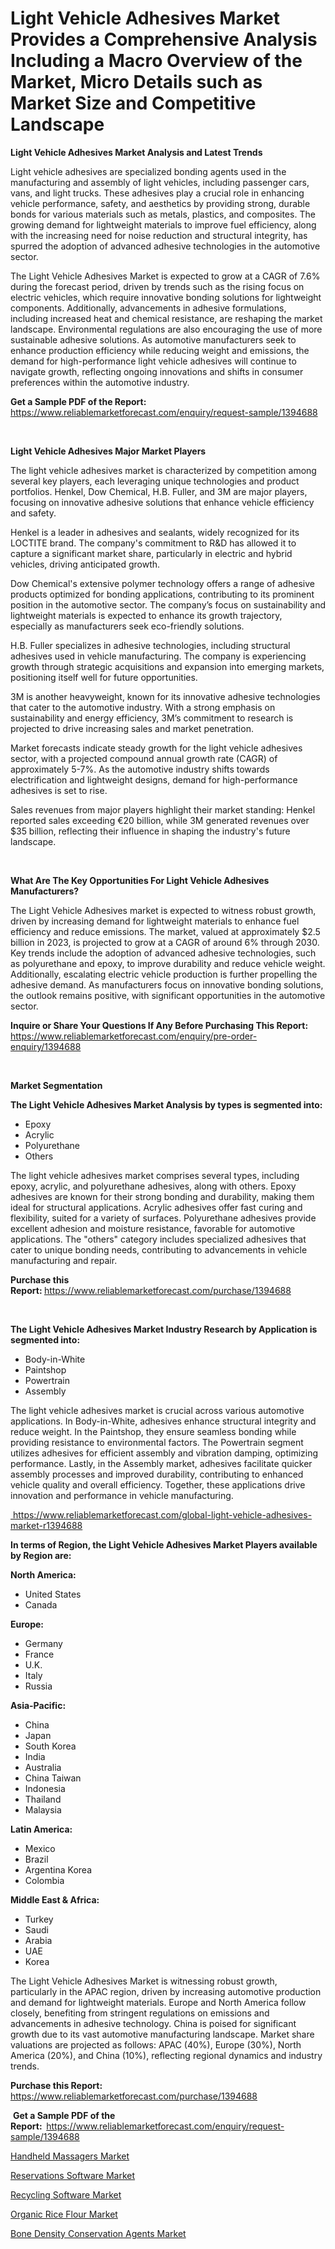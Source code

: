 <p><h1>Light Vehicle Adhesives Market Provides a Comprehensive Analysis Including a Macro Overview of the Market, Micro Details such as Market Size and Competitive Landscape</h1></p><p><strong>Light Vehicle Adhesives Market Analysis and Latest Trends</strong></p>
<p><p>Light vehicle adhesives are specialized bonding agents used in the manufacturing and assembly of light vehicles, including passenger cars, vans, and light trucks. These adhesives play a crucial role in enhancing vehicle performance, safety, and aesthetics by providing strong, durable bonds for various materials such as metals, plastics, and composites. The growing demand for lightweight materials to improve fuel efficiency, along with the increasing need for noise reduction and structural integrity, has spurred the adoption of advanced adhesive technologies in the automotive sector.</p><p>The Light Vehicle Adhesives Market is expected to grow at a CAGR of 7.6% during the forecast period, driven by trends such as the rising focus on electric vehicles, which require innovative bonding solutions for lightweight components. Additionally, advancements in adhesive formulations, including increased heat and chemical resistance, are reshaping the market landscape. Environmental regulations are also encouraging the use of more sustainable adhesive solutions. As automotive manufacturers seek to enhance production efficiency while reducing weight and emissions, the demand for high-performance light vehicle adhesives will continue to navigate growth, reflecting ongoing innovations and shifts in consumer preferences within the automotive industry.</p></p>
<p><strong>Get a Sample PDF of the Report:&nbsp;</strong> <a href="https://www.reliablemarketforecast.com/enquiry/request-sample/1394688?utm_campaign=1134&utm_medium=2&utm_source=Github&utm_content=ia&utm_term=17112024&utm_id=light-vehicle-adhesives">https://www.reliablemarketforecast.com/enquiry/request-sample/1394688</a></p>
<p>&nbsp;</p>
<p><strong>Light Vehicle Adhesives Major Market Players</strong></p>
<p><p>The light vehicle adhesives market is characterized by competition among several key players, each leveraging unique technologies and product portfolios. Henkel, Dow Chemical, H.B. Fuller, and 3M are major players, focusing on innovative adhesive solutions that enhance vehicle efficiency and safety.</p><p>Henkel is a leader in adhesives and sealants, widely recognized for its LOCTITE brand. The company's commitment to R&D has allowed it to capture a significant market share, particularly in electric and hybrid vehicles, driving anticipated growth. </p><p>Dow Chemical's extensive polymer technology offers a range of adhesive products optimized for bonding applications, contributing to its prominent position in the automotive sector. The company’s focus on sustainability and lightweight materials is expected to enhance its growth trajectory, especially as manufacturers seek eco-friendly solutions.</p><p>H.B. Fuller specializes in adhesive technologies, including structural adhesives used in vehicle manufacturing. The company is experiencing growth through strategic acquisitions and expansion into emerging markets, positioning itself well for future opportunities.</p><p>3M is another heavyweight, known for its innovative adhesive technologies that cater to the automotive industry. With a strong emphasis on sustainability and energy efficiency, 3M’s commitment to research is projected to drive increasing sales and market penetration.</p><p>Market forecasts indicate steady growth for the light vehicle adhesives sector, with a projected compound annual growth rate (CAGR) of approximately 5-7%. As the automotive industry shifts towards electrification and lightweight designs, demand for high-performance adhesives is set to rise.</p><p>Sales revenues from major players highlight their market standing: Henkel reported sales exceeding €20 billion, while 3M generated revenues over $35 billion, reflecting their influence in shaping the industry's future landscape.</p></p>
<p>&nbsp;</p>
<p><strong>What Are The Key Opportunities For Light Vehicle Adhesives Manufacturers?</strong></p>
<p><p>The Light Vehicle Adhesives market is expected to witness robust growth, driven by increasing demand for lightweight materials to enhance fuel efficiency and reduce emissions. The market, valued at approximately $2.5 billion in 2023, is projected to grow at a CAGR of around 6% through 2030. Key trends include the adoption of advanced adhesive technologies, such as polyurethane and epoxy, to improve durability and reduce vehicle weight. Additionally, escalating electric vehicle production is further propelling the adhesive demand. As manufacturers focus on innovative bonding solutions, the outlook remains positive, with significant opportunities in the automotive sector.</p></p>
<p><strong>Inquire or Share Your Questions If Any Before Purchasing This Report:</strong> <a href="https://www.reliablemarketforecast.com/enquiry/pre-order-enquiry/1394688?utm_campaign=1134&utm_medium=2&utm_source=Github&utm_content=ia&utm_term=17112024&utm_id=light-vehicle-adhesives">https://www.reliablemarketforecast.com/enquiry/pre-order-enquiry/1394688</a></p>
<p>&nbsp;</p>
<p><strong>Market Segmentation</strong></p>
<p><strong>The Light Vehicle Adhesives Market Analysis by types is segmented into:</strong></p>
<p><ul><li>Epoxy</li><li>Acrylic</li><li>Polyurethane</li><li>Others</li></ul></p>
<p><p>The light vehicle adhesives market comprises several types, including epoxy, acrylic, and polyurethane adhesives, along with others. Epoxy adhesives are known for their strong bonding and durability, making them ideal for structural applications. Acrylic adhesives offer fast curing and flexibility, suited for a variety of surfaces. Polyurethane adhesives provide excellent adhesion and moisture resistance, favorable for automotive applications. The "others" category includes specialized adhesives that cater to unique bonding needs, contributing to advancements in vehicle manufacturing and repair.</p></p>
<p><strong>Purchase this Report:&nbsp;</strong><a href="https://www.reliablemarketforecast.com/purchase/1394688?utm_campaign=1134&utm_medium=2&utm_source=Github&utm_content=ia&utm_term=17112024&utm_id=light-vehicle-adhesives">https://www.reliablemarketforecast.com/purchase/1394688</a></p>
<p>&nbsp;</p>
<p><strong>The Light Vehicle Adhesives Market Industry Research by Application is segmented into:</strong></p>
<p><ul><li>Body-in-White</li><li>Paintshop</li><li>Powertrain</li><li>Assembly</li></ul></p>
<p><p>The light vehicle adhesives market is crucial across various automotive applications. In Body-in-White, adhesives enhance structural integrity and reduce weight. In the Paintshop, they ensure seamless bonding while providing resistance to environmental factors. The Powertrain segment utilizes adhesives for efficient assembly and vibration damping, optimizing performance. Lastly, in the Assembly market, adhesives facilitate quicker assembly processes and improved durability, contributing to enhanced vehicle quality and overall efficiency. Together, these applications drive innovation and performance in vehicle manufacturing.</p></p>
<p><a href="https://www.reliablemarketforecast.com/global-light-vehicle-adhesives-market-r1394688?utm_campaign=1134&utm_medium=2&utm_source=Github&utm_content=ia&utm_term=17112024&utm_id=light-vehicle-adhesives">&nbsp;https://www.reliablemarketforecast.com/global-light-vehicle-adhesives-market-r1394688</a></p>
<p><strong>In terms of Region, the Light Vehicle Adhesives Market Players available by Region are:</strong></p>
<p>
    <p> <strong> North America: </strong>
        <ul>
            <li>United States</li>
            <li>Canada</li>
        </ul>
        </p> 
    <p> <strong> Europe: </strong>
        <ul>
            <li>Germany</li>
            <li>France</li>
            <li>U.K.</li>
            <li>Italy</li>
            <li>Russia</li>
        </ul>
        </p> 
    <p> <strong> Asia-Pacific: </strong>
        <ul>
            <li>China</li>
            <li>Japan</li>
            <li>South Korea</li>
            <li>India</li>
            <li>Australia</li>
            <li>China Taiwan</li>
            <li>Indonesia</li>
            <li>Thailand</li>
            <li>Malaysia</li>
        </ul>
        </p> 
    <p> <strong> Latin America: </strong>
        <ul>
            <li>Mexico</li>
            <li>Brazil</li>
            <li>Argentina Korea</li>
            <li>Colombia</li>
        </ul>
        </p> 
    <p> <strong> Middle East & Africa: </strong>
        <ul>
            <li>Turkey</li>
            <li>Saudi</li>
            <li>Arabia</li>
            <li>UAE</li>
            <li>Korea</li>
        </ul>
    </p>
    </p>
<p><p>The Light Vehicle Adhesives Market is witnessing robust growth, particularly in the APAC region, driven by increasing automotive production and demand for lightweight materials. Europe and North America follow closely, benefiting from stringent regulations on emissions and advancements in adhesive technology. China is poised for significant growth due to its vast automotive manufacturing landscape. Market share valuations are projected as follows: APAC (40%), Europe (30%), North America (20%), and China (10%), reflecting regional dynamics and industry trends.</p></p>
<p><strong>Purchase this Report: </strong><a href="https://www.reliablemarketforecast.com/purchase/1394688?utm_campaign=1134&utm_medium=2&utm_source=Github&utm_content=ia&utm_term=17112024&utm_id=light-vehicle-adhesives">https://www.reliablemarketforecast.com/purchase/1394688</a></p>
<p>&nbsp;<strong>Get a Sample PDF of the Report:&nbsp;&nbsp;</strong><a href="https://www.reliablemarketforecast.com/enquiry/request-sample/1394688?utm_campaign=1134&utm_medium=2&utm_source=Github&utm_content=ia&utm_term=17112024&utm_id=light-vehicle-adhesives">https://www.reliablemarketforecast.com/enquiry/request-sample/1394688</a></p>
<p><strong></strong></p>
<p><p><a href="https://www.linkedin.com/pulse/booming-handheld-massagers-market-sector-analysis-growth-mbrke?utm_campaign=1134&utm_medium=2&utm_source=Github&utm_content=ia&utm_term=17112024&utm_id=light-vehicle-adhesives">Handheld Massagers Market</a></p><p><a href="https://issuu.com/reportprime-2/docs/reservations-software-market-size-2_f30f22b62e5e47?utm_campaign=1134&utm_medium=2&utm_source=Github&utm_content=ia&utm_term=17112024&utm_id=light-vehicle-adhesives">Reservations Software Market</a></p><p><a href="https://issuu.com/reportprime-2/docs/recycling-software-market-size-2030_a7b859ae4e5bec?utm_campaign=1134&utm_medium=2&utm_source=Github&utm_content=ia&utm_term=17112024&utm_id=light-vehicle-adhesives">Recycling Software Market</a></p><p><a href="https://www.linkedin.com/pulse/driving-forces-global-organic-rice-flour-market-trends-applications-w0p2f?utm_campaign=1134&utm_medium=2&utm_source=Github&utm_content=ia&utm_term=17112024&utm_id=light-vehicle-adhesives">Organic Rice Flour Market</a></p><p><a href="https://github.com/BryceTownsendr/Market-Research-Report-List-7/blob/main/bone-density-conservation-agents-market.md?utm_campaign=1134&utm_medium=2&utm_source=Github&utm_content=ia&utm_term=17112024&utm_id=light-vehicle-adhesives">Bone Density Conservation Agents Market</a></p></p>